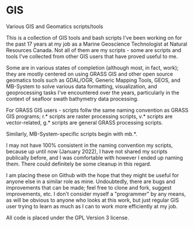 # GIS
Various GIS and Geomatics scripts/tools

This is a collection of GIS tools and bash scripts I've been working on for the past 17 years at my job as a Marine Geoscience Technologist at Natural Resources Canada. Not all of them are my scripts - some are scripts and tools I've collected from other GIS users that have proved useful to me.

Some are in various states of completion (although most, in fact, work); they are mostly centered on using GRASS GIS and other open source geomatics tools such as GDAL/OGR, Generic Mapping Tools, GEOS, and MB-System to solve various data formatting, visualization, and geoprocessing tasks I've encountered over the years, particularly in the context of seafloor swath bathymetry data processing. 

For GRASS GIS users - scripts follw the same naming convention as GRASS GIS programs; r.* scripts are raster processing scripts, v.* scripts are vector-related, g.* scripts are general GRASS processing scripts.

Similarly, MB-System-specific scripts begin with mb.*.

I may not have 100% consistent in the naming convention my scripts, because up until now (January 2022), I have not shared my scripts publically before, and I was comfortable with however I ended up naming them. There could definitely be some cleanup in this regard.

I am placing these on Github with the hope that they might be useful for anyone else in a similar role as mine. Undoubtedly, there are bugs and improvements that can be made; feel free to clone and fork, suggest improvements, etc. I don't consider myself a "programmer" by any means, as will be obvious to anyone who looks at this work, but just regular GIS user trying to learn as much as I can to work more efficiently at my job. 

All code is placed under the GPL Version 3 license.
